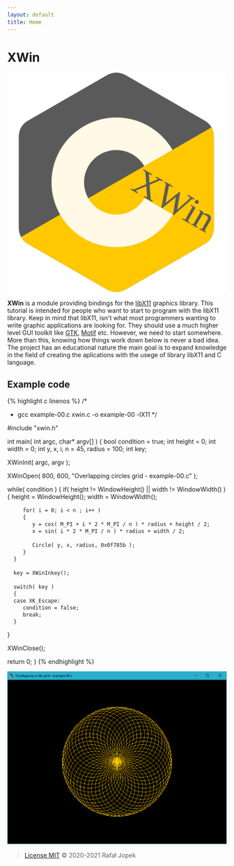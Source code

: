 ```yaml
---
layout: default
title: Home
---
```


# XWin

![XWin](assets/img/logo.svg)

**XWin** is a module providing bindings for the [libX11](https://www.x.org/ ) graphics library. This tutorial is intended for people who want to start to program with the libX11 library. Keep in mind that libX11, isn't what most programmers wanting to write graphic applications are looking for. They should use a much higher level GUI toolkit like [GTK](https://www.gtk.org/), [Motif](https://motif.ics.com/) etc. However, we need to start somewhere. More than this, knowing how things work down below is never a bad idea. The project has an educational nature the main goal is to expand knowledge in the field of creating the aplications with the usege of library libX11 and C language.

## Example code

{% highlight c linenos %}
/*
 * gcc example-00.c xwin.c -o example-00 -lX11
 */

#include "xwin.h"

int main( int argc, char* argv[] )
{
   bool condition = true;
   int height = 0;
   int width = 0;
   int y, x, i, n = 45, radius = 100;
   int key;

   XWinInit( argc, argv );

   XWinOpen( 800, 600, "Overlapping circles grid - example-00.c" );

   while( condition )
   {
      if( height != WindowHeight() || width != WindowWidth() )
      {
         height = WindowHeight();
         width  = WindowWidth();

         for( i = 0; i < n ; i++ )
         {
            y = cos( M_PI + i * 2 * M_PI / n ) * radius + height / 2;
            x = sin( i * 2 * M_PI / n ) * radius + width / 2;

            Circle( y, x, radius, 0x0f785b );
         }
      }

      key = XWinInkey();

      switch( key )
      {
      case XK_Escape:
         condition = false;
         break;
      }
   }

   XWinClose();

   return 0;
}
{% endhighlight %}

![XWin](assets/img/example-00.png)

> [License MIT](LICENSE.html) &copy; 2020-2021 Rafał Jopek
